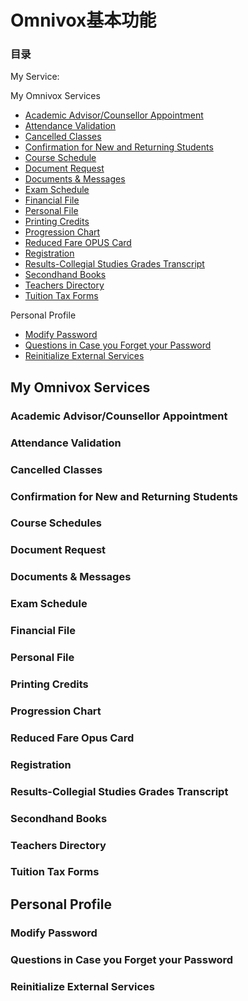 # Omnivox基本功能

### 目录
My Service:  
  
  
<!--
<a href="#"></a>
<h3 id=""></h3>
-->
My Omnivox Services
- <a href="#academic">Academic Advisor/Counsellor Appointment</a>
- <a href="#attendance">Attendance Validation</a>
- <a href="#cancel">Cancelled Classes</a>
- <a href="#confirmation">Confirmation for New and Returning Students</a>
- <a href="#schedule">Course Schedule</a>
- <a href="#request">Document Request</a>
- <a href="#messages">Documents & Messages</a>
- <a href="#exam">Exam Schedule</a>
- <a href="#financial">Financial File</a>
- <a href="#personal">Personal File</a>
- <a href="#printing">Printing Credits</a>
- <a href="#chart">Progression Chart</a>
- <a href="#opus">Reduced Fare OPUS Card</a>
- <a href="#registration">Registration</a>
- <a href="#transcript">Results-Collegial Studies Grades Transcript</a>
- <a href="#secondhand">Secondhand Books</a>
- <a href="#teacher">Teachers Directory</a>
- <a href="#tax">Tuition Tax Forms</a>  
  
  
Personal Profile
- <a href="#modify">Modify Password</a>
- <a href="#security">Questions in Case you Forget your Password</a>
- <a href="#external">Reinitialize External Services</a>

## My Omnivox Services
  
<h3 id="academic">Academic Advisor/Counsellor Appointment</h3>
<h3 id="attendance">Attendance Validation</h3>
<h3 id="cancel">Cancelled Classes</h3>
<h3 id="confirmation">Confirmation for New and Returning Students</h3>
<h3 id="schedule">Course Schedules</h3>
<h3 id="request">Document Request</h3>
<h3 id="messages">Documents & Messages</h3>
<h3 id="exam">Exam Schedule</h3>
<h3 id="financial">Financial File</h3>
<h3 id="personal">Personal File</h3>
<h3 id="printing">Printing Credits</h3>
<h3 id="chart">Progression Chart</h3>
<h3 id="opus">Reduced Fare Opus Card</h3>
<h3 id="registration">Registration</h3>
<h3 id="transcript">Results-Collegial Studies Grades Transcript</h3>
<h3 id="secondhand">Secondhand Books</h3>
<h3 id="teacher">Teachers Directory</h3>
<h3 id="tax">Tuition Tax Forms</h3>
  
  
## Personal Profile
  
<h3 id="modify">Modify Password</h3>
<h3 id="security">Questions in Case you Forget your Password</h3>
<h3 id="external">Reinitialize External Services</h3>
